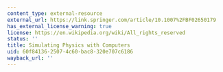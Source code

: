 ```yaml
---
content_type: external-resource
external_url: https://link.springer.com/article/10.1007%2FBF02650179
has_external_license_warning: true
license: https://en.wikipedia.org/wiki/All_rights_reserved
status: ''
title: Simulating Physics with Computers
uid: 60f84136-2507-4c60-bac8-320e707c6186
wayback_url: ''
---
```

